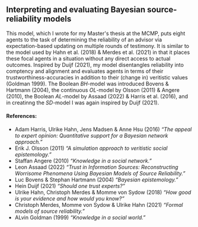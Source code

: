 ## Interpreting and evaluating Bayesian source-reliability models

This model, which I wrote for my Master's thesis at the MCMP, puts eight agents to the task of determining the reliability of an advisor via expectation-based updating on multiple rounds of testimony. It is similar to the model used by Hahn et al. (2018) & Merdes et al. (2021) in that it places these focal agents in a situation without any direct access to actual outcomes. Inspired by Duijf (2021), my model disentangles reliability into comptency and alignment and evaluates agents in terms of their trustworthiness-accuracies in addition to their (change in) veritistic values (Goldman 1999). The Boolean *BH*-model was introduced Bovens & Hartmann (2004), the continuous *OL*-model by Olsson (2011) & Angere (2010), the Boolean *AL*-model by Assaad (2022) & Harris et al. (2016), and in creatinng the *SD*-model I was again inspired by Duijf (2021).

#### References:
* Adam Harris, Ulrike Hahn, Jens Madsen & Anne Hsu (2016) *“The appeal to expert opinion: Quantitative support for a Bayesian network approach.”*
* Erik J. Olsson (2011) *“A simulation approach to veritistic social epistemology.”*
* Staffan Angere (2010) *“Knowledge in a social network.”*
* Leon Assaad (2022) *“Trust in Information Sources: Reconstructing Worrisome Phenomena Using Bayesian Models of Source Reliability.”*
* Luc Bovens & Stephan Hartmann (2004) *“Bayesian epistemology.”*
* Hein Duijf (2021) *“Should one trust experts?”*
* Ulrike Hahn, Christoph Merdes & Momme von Sydow (2018) *“How good is your evidence and how would you know?”*
* Christoph Merdes, Momme von Sydow & Ulrike Hahn (2021) *“Formal models of source reliability.”*
* ALvin Goldman (1999) *“Knowledge in a social world.”*
